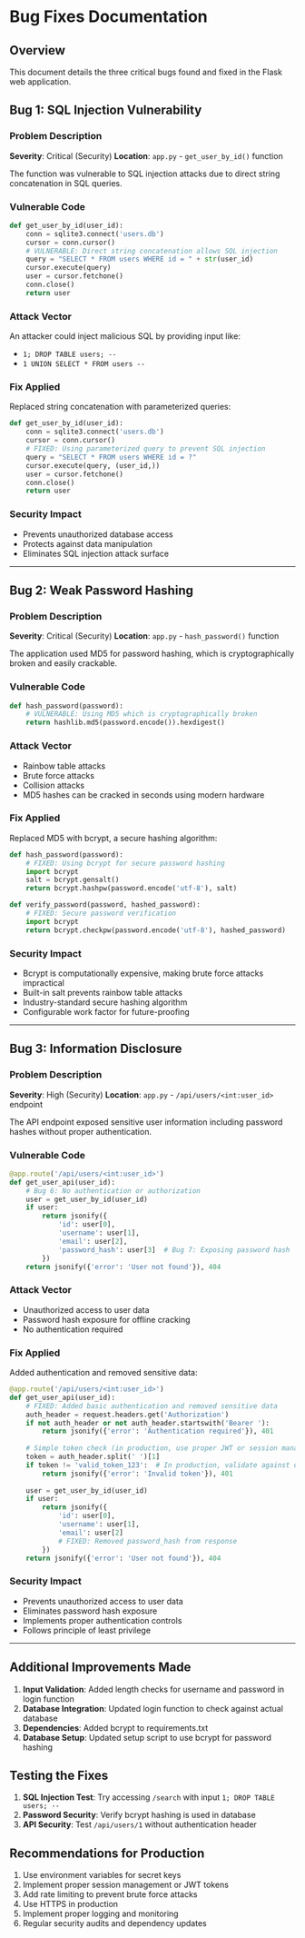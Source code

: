 # Bug Fixes Documentation

## Overview
This document details the three critical bugs found and fixed in the Flask web application.

## Bug 1: SQL Injection Vulnerability

### Problem Description
**Severity**: Critical (Security)
**Location**: `app.py` - `get_user_by_id()` function

The function was vulnerable to SQL injection attacks due to direct string concatenation in SQL queries.

### Vulnerable Code
```python
def get_user_by_id(user_id):
    conn = sqlite3.connect('users.db')
    cursor = conn.cursor()
    # VULNERABLE: Direct string concatenation allows SQL injection
    query = "SELECT * FROM users WHERE id = " + str(user_id)
    cursor.execute(query)
    user = cursor.fetchone()
    conn.close()
    return user
```

### Attack Vector
An attacker could inject malicious SQL by providing input like:
- `1; DROP TABLE users; --`
- `1 UNION SELECT * FROM users --`

### Fix Applied
Replaced string concatenation with parameterized queries:

```python
def get_user_by_id(user_id):
    conn = sqlite3.connect('users.db')
    cursor = conn.cursor()
    # FIXED: Using parameterized query to prevent SQL injection
    query = "SELECT * FROM users WHERE id = ?"
    cursor.execute(query, (user_id,))
    user = cursor.fetchone()
    conn.close()
    return user
```

### Security Impact
- Prevents unauthorized database access
- Protects against data manipulation
- Eliminates SQL injection attack surface

---

## Bug 2: Weak Password Hashing

### Problem Description
**Severity**: Critical (Security)
**Location**: `app.py` - `hash_password()` function

The application used MD5 for password hashing, which is cryptographically broken and easily crackable.

### Vulnerable Code
```python
def hash_password(password):
    # VULNERABLE: Using MD5 which is cryptographically broken
    return hashlib.md5(password.encode()).hexdigest()
```

### Attack Vector
- Rainbow table attacks
- Brute force attacks
- Collision attacks
- MD5 hashes can be cracked in seconds using modern hardware

### Fix Applied
Replaced MD5 with bcrypt, a secure hashing algorithm:

```python
def hash_password(password):
    # FIXED: Using bcrypt for secure password hashing
    import bcrypt
    salt = bcrypt.gensalt()
    return bcrypt.hashpw(password.encode('utf-8'), salt)

def verify_password(password, hashed_password):
    # FIXED: Secure password verification
    import bcrypt
    return bcrypt.checkpw(password.encode('utf-8'), hashed_password)
```

### Security Impact
- Bcrypt is computationally expensive, making brute force attacks impractical
- Built-in salt prevents rainbow table attacks
- Industry-standard secure hashing algorithm
- Configurable work factor for future-proofing

---

## Bug 3: Information Disclosure

### Problem Description
**Severity**: High (Security)
**Location**: `app.py` - `/api/users/<int:user_id>` endpoint

The API endpoint exposed sensitive user information including password hashes without proper authentication.

### Vulnerable Code
```python
@app.route('/api/users/<int:user_id>')
def get_user_api(user_id):
    # Bug 6: No authentication or authorization
    user = get_user_by_id(user_id)
    if user:
        return jsonify({
            'id': user[0],
            'username': user[1],
            'email': user[2],
            'password_hash': user[3]  # Bug 7: Exposing password hash
        })
    return jsonify({'error': 'User not found'}), 404
```

### Attack Vector
- Unauthorized access to user data
- Password hash exposure for offline cracking
- No authentication required

### Fix Applied
Added authentication and removed sensitive data:

```python
@app.route('/api/users/<int:user_id>')
def get_user_api(user_id):
    # FIXED: Added basic authentication and removed sensitive data
    auth_header = request.headers.get('Authorization')
    if not auth_header or not auth_header.startswith('Bearer '):
        return jsonify({'error': 'Authentication required'}), 401
    
    # Simple token check (in production, use proper JWT or session management)
    token = auth_header.split(' ')[1]
    if token != 'valid_token_123':  # In production, validate against database
        return jsonify({'error': 'Invalid token'}), 401
    
    user = get_user_by_id(user_id)
    if user:
        return jsonify({
            'id': user[0],
            'username': user[1],
            'email': user[2]
            # FIXED: Removed password_hash from response
        })
    return jsonify({'error': 'User not found'}), 404
```

### Security Impact
- Prevents unauthorized access to user data
- Eliminates password hash exposure
- Implements proper authentication controls
- Follows principle of least privilege

---

## Additional Improvements Made

1. **Input Validation**: Added length checks for username and password in login function
2. **Database Integration**: Updated login function to check against actual database
3. **Dependencies**: Added bcrypt to requirements.txt
4. **Database Setup**: Updated setup script to use bcrypt for password hashing

## Testing the Fixes

1. **SQL Injection Test**: Try accessing `/search` with input `1; DROP TABLE users; --`
2. **Password Security**: Verify bcrypt hashing is used in database
3. **API Security**: Test `/api/users/1` without authentication header

## Recommendations for Production

1. Use environment variables for secret keys
2. Implement proper session management or JWT tokens
3. Add rate limiting to prevent brute force attacks
4. Use HTTPS in production
5. Implement proper logging and monitoring
6. Regular security audits and dependency updates